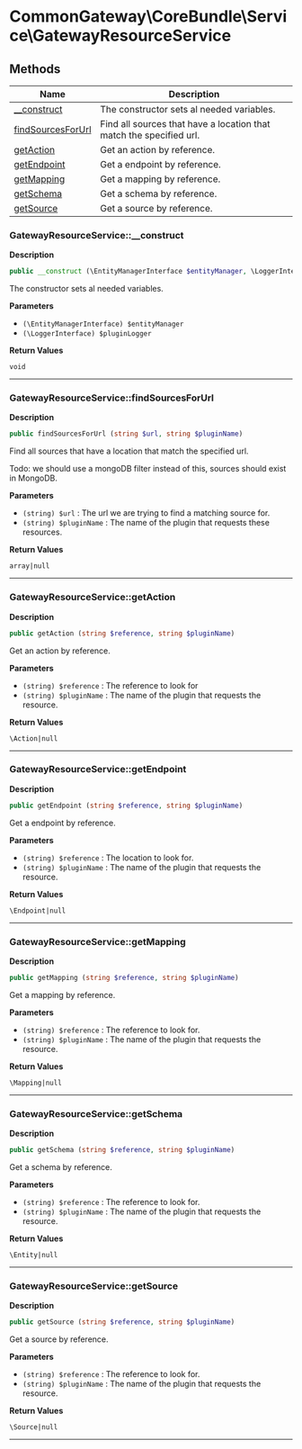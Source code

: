 # CommonGateway\CoreBundle\Service\GatewayResourceService  







## Methods

| Name | Description |
|------|-------------|
|[__construct](#gatewayresourceservice__construct)|The constructor sets al needed variables.|
|[findSourcesForUrl](#gatewayresourceservicefindsourcesforurl)|Find all sources that have a location that match the specified url.|
|[getAction](#gatewayresourceservicegetaction)|Get an action by reference.|
|[getEndpoint](#gatewayresourceservicegetendpoint)|Get a endpoint by reference.|
|[getMapping](#gatewayresourceservicegetmapping)|Get a mapping by reference.|
|[getSchema](#gatewayresourceservicegetschema)|Get a schema by reference.|
|[getSource](#gatewayresourceservicegetsource)|Get a source by reference.|




### GatewayResourceService::__construct  

**Description**

```php
public __construct (\EntityManagerInterface $entityManager, \LoggerInterface $pluginLogger)
```

The constructor sets al needed variables. 

 

**Parameters**

* `(\EntityManagerInterface) $entityManager`
* `(\LoggerInterface) $pluginLogger`

**Return Values**

`void`


<hr />


### GatewayResourceService::findSourcesForUrl  

**Description**

```php
public findSourcesForUrl (string $url, string $pluginName)
```

Find all sources that have a location that match the specified url. 

Todo: we should use a mongoDB filter instead of this, sources should exist in MongoDB. 

**Parameters**

* `(string) $url`
: The url we are trying to find a matching source for.  
* `(string) $pluginName`
: The name of the plugin that requests these resources.  

**Return Values**

`array|null`




<hr />


### GatewayResourceService::getAction  

**Description**

```php
public getAction (string $reference, string $pluginName)
```

Get an action by reference. 

 

**Parameters**

* `(string) $reference`
: The reference to look for  
* `(string) $pluginName`
: The name of the plugin that requests the resource.  

**Return Values**

`\Action|null`




<hr />


### GatewayResourceService::getEndpoint  

**Description**

```php
public getEndpoint (string $reference, string $pluginName)
```

Get a endpoint by reference. 

 

**Parameters**

* `(string) $reference`
: The location to look for.  
* `(string) $pluginName`
: The name of the plugin that requests the resource.  

**Return Values**

`\Endpoint|null`




<hr />


### GatewayResourceService::getMapping  

**Description**

```php
public getMapping (string $reference, string $pluginName)
```

Get a mapping by reference. 

 

**Parameters**

* `(string) $reference`
: The reference to look for.  
* `(string) $pluginName`
: The name of the plugin that requests the resource.  

**Return Values**

`\Mapping|null`




<hr />


### GatewayResourceService::getSchema  

**Description**

```php
public getSchema (string $reference, string $pluginName)
```

Get a schema by reference. 

 

**Parameters**

* `(string) $reference`
: The reference to look for.  
* `(string) $pluginName`
: The name of the plugin that requests the resource.  

**Return Values**

`\Entity|null`




<hr />


### GatewayResourceService::getSource  

**Description**

```php
public getSource (string $reference, string $pluginName)
```

Get a source by reference. 

 

**Parameters**

* `(string) $reference`
: The reference to look for.  
* `(string) $pluginName`
: The name of the plugin that requests the resource.  

**Return Values**

`\Source|null`




<hr />

